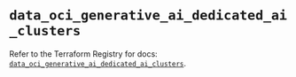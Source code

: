 # `data_oci_generative_ai_dedicated_ai_clusters`

Refer to the Terraform Registry for docs: [`data_oci_generative_ai_dedicated_ai_clusters`](https://registry.terraform.io/providers/hashicorp/oci/7.19.0/docs/data-sources/generative_ai_dedicated_ai_clusters).
